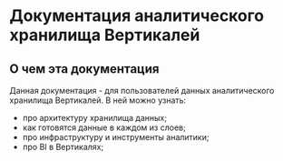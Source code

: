 # Документация аналитического хранилища Вертикалей

## О чем эта документация

Данная документация - для пользователей данных аналитического хранилища Вертикалей. В ней можно узнать:

* про архитектуру хранилища данных;
* как готовятся данные в каждом из слоев;
* про инфраструктуру и инструменты аналитики;
* про BI в Вертикалях;
